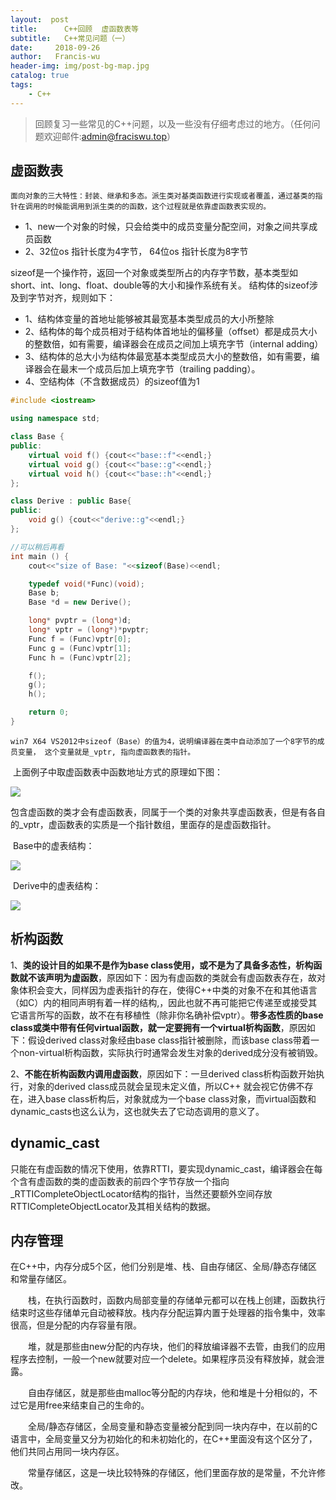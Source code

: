 ```yaml
---
layout:  post
title:		C++回顾  虚函数表等
subtitle:	C++常见问题（一）
date:     2018-09-26
author:   Francis-wu
header-img: img/post-bg-map.jpg
catalog: true
tags:
    - C++
---
```

>回顾复习一些常见的C++问题，以及一些没有仔细考虑过的地方。（任何问题欢迎邮件:[admin@fraciswu.top](admin@fraciswu.top)）

## 虚函数表

  	面向对象的三大特性：封装、继承和多态。派生类对基类函数进行实现或者覆盖，通过基类的指针在调用的时候能调用到派生类的的函数，这个过程就是依靠虚函数表实现的。  

  * 1、new一个对象的时候，只会给类中的成员变量分配空间，对象之间共享成员函数
  * 2、32位os 指针长度为4字节， 64位os 指针长度为8字节  

​	sizeof是一个操作符，返回一个对象或类型所占的内存字节数，基本类型如short、int、long、float、double等的大小和操作系统有关。
结构体的sizeof涉及到字节对齐，规则如下：  

* 1、结构体变量的首地址能够被其最宽基本类型成员的大小所整除
* 2、结构体的每个成员相对于结构体首地址的偏移量（offset）都是成员大小的整数倍，如有需要，编译器会在成员之间加上填充字节（internal adding）
* 3、结构体的总大小为结构体最宽基本类型成员大小的整数倍，如有需要，编译器会在最末一个成员后加上填充字节（trailing padding）。
* 4、空结构体（不含数据成员）的sizeof值为1

```c++
#include <iostream>

using namespace std;

class Base {
public:
    virtual void f() {cout<<"base::f"<<endl;}
    virtual void g() {cout<<"base::g"<<endl;}
    virtual void h() {cout<<"base::h"<<endl;}
};

class Derive : public Base{
public:
    void g() {cout<<"derive::g"<<endl;}
};

//可以稍后再看
int main () {
    cout<<"size of Base: "<<sizeof(Base)<<endl;

    typedef void(*Func)(void);
    Base b;
    Base *d = new Derive();

    long* pvptr = (long*)d;
    long* vptr = (long*)*pvptr;
    Func f = (Func)vptr[0];
    Func g = (Func)vptr[1];
    Func h = (Func)vptr[2];

    f();
    g();
    h();

    return 0;
}
```

  	win7 X64 VS2012中sizeof（Base）的值为4，说明编译器在类中自动添加了一个8字节的成员变量， 这个变量就是_vptr, 指向虚函数表的指针。

​	上面例子中取虚函数表中函数地址方式的原理如下图：

![](https://pichost1-1253970255.cos.ap-shanghai.myqcloud.com/pic001.png)

​	包含虚函数的类才会有虚函数表，同属于一个类的对象共享虚函数表，但是有各自的_vptr，虚函数表的实质是一个指针数组，里面存的是虚函数指针。

​	Base中的虚表结构：

![](https://pichost1-1253970255.cos.ap-shanghai.myqcloud.com/pic2.png)

​	Derive中的虚表结构：

![](https://pichost1-1253970255.cos.ap-shanghai.myqcloud.com/pic3.png)

## 析构函数

1、**类的设计目的如果不是作为base class使用，或不是为了具备多态性，析构函数就不该声明为虚函数**，原因如下：因为有虚函数的类就会有虚函数表存在，故对象体积会变大，同样因为虚表指针的存在，使得C++中类的对象不在和其他语言（如C）内的相同声明有着一样的结构,，因此也就不再可能把它传递至或接受其它语言所写的函数，故不在有移植性（除非你名确补偿vptr）。 
​	**带多态性质的base class或类中带有任何virtual函数，就一定要拥有一个virtual析构函数**，原因如下：假设derived class对象经由base class指针被删除，而该base class带着一个non-virtual析构函数，实际执行时通常会发生对象的derived成分没有被销毁。 

2、**不能在析构函数内调用虚函数**，原因如下：一旦derived class析构函数开始执行，对象的derived class成员就会呈现未定义值，所以C++ 就会视它仿佛不存在，进入base class析构后，对象就成为一个base class对象，而virtual函数和 dynamic_casts也这么认为，这也就失去了它动态调用的意义了。

## dynamic_cast

​	只能在有虚函数的情况下使用，依靠RTTI，要实现dynamic_cast，编译器会在每个含有虚函数的类的虚函数表的前四个字节存放一个指向_RTTICompleteObjectLocator结构的指针，当然还要额外空间存放RTTICompleteObjectLocator及其相关结构的数据。

## 内存管理

在C++中，内存分成5个区，他们分别是堆、栈、自由存储区、全局/静态存储区和常量存储区。

　　栈，在执行函数时，函数内局部变量的存储单元都可以在栈上创建，函数执行结束时这些存储单元自动被释放。栈内存分配运算内置于处理器的指令集中，效率很高，但是分配的内存容量有限。

　　堆，就是那些由new分配的内存块，他们的释放编译器不去管，由我们的应用程序去控制，一般一个new就要对应一个delete。如果程序员没有释放掉，就会泄露。

　　自由存储区，就是那些由malloc等分配的内存块，他和堆是十分相似的，不过它是用free来结束自己的生命的。

　　全局/静态存储区，全局变量和静态变量被分配到同一块内存中，在以前的C语言中，全局变量又分为初始化的和未初始化的，在C++里面没有这个区分了，他们共同占用同一块内存区。

　　常量存储区，这是一块比较特殊的存储区，他们里面存放的是常量，不允许修改。